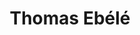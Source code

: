 ---
career: Ingénieur de formation, j'ai cofondé le label SloWeAre qui authentifie la
  démarche responsable des marques de mode sincèrement engagées. Nous sensibilisons
  le grand public aux enjeux du secteur textile via notre média et les réseaux sociaux.
conditions: ''
description: Expert mode durable
domains:
- developpement-durable
- rse-rso
- numerique
- marketing
- communication
- medias-et-influence
- design-et-ecoconception
email: contact@sloweare.com
linkedin: https://www.linkedin.com/in/thomas-ebele/
phone: 0681061449
regions: ile-de-france
remote: Oui, c'est possible
services: Comment bien communiquer sur sa démarche responsable en tant que marque
  ; Concilier éthique, transparence et RSE, Innovation et business models éthiques
  et durables
title: Thomas Ebélé
website: https://www.sloweare.com/
---